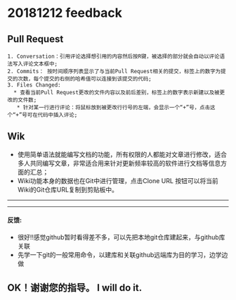 # 20181212 feedback

## Pull Request
	1. Conversation：引用评论选择想引用的内容然后按R键，被选择的部分就会自动以评论语法写入评论文本框中;
	2. Commits： 按时间顺序列表显示了与当前Pull Request相关的提交，标签上的数字为提交的次数，每个提交的右侧的哈希值可以连接到该提交的代码;
	3. Files Changed: 
  	  * 查看当前Pull Request更改的文件内容以及前后差别，标签上的数字表示新建以及被更改的文件数;
   	   * 针对某一行进行评论：将鼠标放到被更改行行号的左端，会显示一个“+”号，点击这个“+”号可在代码中插入评论; 

## Wik
  * 使用简单语法就能编写文档的功能，所有权限的人都能对文章进行修改，适合多人共同编写文章，非常适合用来针对更新频率较高的软件进行文档等信息方面的汇总；
  * Wiki功能本身的数据也在Git中进行管理，点击Clone URL 按钮可以将当前Wiki的Git仓库URL复制到剪贴板中。

***
***
#### 反馈:
* 很好!!感觉github暂时看得差不多，可以先把本地git仓库建起来，与github库关联  
* 先学一下git的一般常用命令，以建库和关联github远端库为目的学习，边学边做

## OK！谢谢您的指导。 I will do it.
